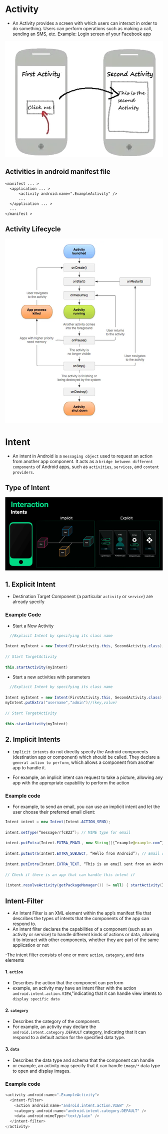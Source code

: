 # Activity
- An Activity provides a screen with which users can interact in order to do something. Users can perform operations such as making a call, sending an SMS, etc. Example: Login screen of your Facebook app

![Activities](../photos/activities.png)


## Activities in android manifest file

```manifest
<manifest ... >
  <application ... >
      <activity android:name=".ExampleActivity" />
      ...
  </application ... >
  ...
</manifest >
```

## Activity Lifecycle

![Activity Lifecycle](../photos/activities_lifecycle.png)


# Intent
- An intent in Android is a `messaging object` used to request an action from another app component. It acts as a `bridge between different components` of Android apps, such as `activities`, `services`, and `content providers`.

## Type of Intent

![Type of Intent](../photos/IntentType.png)

## 1. Explicit Intent 
  - Destination Target Component (a particular `activity` or `service`) are already specify

### Example Code

- Start a New Activity 

```java
  //Explicit Intent by specifying its class name

Intent myIntent = new Intent(FirstActivity.this, SecondActivity.class);

// Start TargetActivity

this.startActivity(myIntent)
```

- Start a new activities with parameters

```java
  //Explicit Intent by specifying its class name

Intent myIntent = new Intent(FirstActivity.this, SecondActivity.class);
myIntent.putExtra("username","admin")//(key,value)

// Start TargetActivity

this.startActivity(myIntent)

```
## 2. Implicit Intents

- `implicit intents` do not directly specify the Android components (destination app or component) which should be called. They declare a `general action to perform`, which allows a component from another app to handle it. 

- For example, an implicit intent can request to take a picture, allowing any app with the appropriate capability to perform the action

### Example code
- For example, to send an email, you can use an implicit intent and let the user choose their preferred email client:

```java
Intent intent = new Intent(Intent.ACTION_SEND);

intent.setType(“message/rfc822”); // MIME type for email

intent.putExtra(Intent.EXTRA_EMAIL, new String[]{“example@example.com”}); // Recipient’s email

intent.putExtra(Intent.EXTRA_SUBJECT, “Hello from Android”); // Email subject

intent.putExtra(Intent.EXTRA_TEXT, “This is an email sent from an Android app.”); // Email body

// Check if there is an app that can handle this intent if 

(intent.resolveActivity(getPackageManager()) != null) { startActivity(Intent.createChooser(intent, “Choose an email client:”)); } else { // Handle the case where no email app is installed }
```

## Intent-Filter

- An Intent Filter is an XML element within the app’s manifest file that describes the types of intents that the components of the app can respond to.
- An intent filter declares the capabilities of a component (such as an activity or service) to handle different kinds of actions or data, allowing it to interact with other components, whether they are part of the same application or not

-The intent filter consists of one or more `action`, `category`, and `data` elements

#### 1. `action`
- Describes the action that the component can perform
- example, an activity may have an intent filter with the action `android.intent.action.VIEW`,"indicating that it can handle view intents to `display specific data`

#### 2. `category`

- Describes the category of the component.
- For example, an activity may declare the `android.intent.category.DEFAULT` category, indicating that it can respond to a default action for the specified data type.

#### 3. `data`

- Describes the data type and schema that the component can handle
- or example, an activity may specify that it can handle `image/*` data type to open and display images.

### Example code

```java
<activity android:name=".ExampleActivity"> 
  <intent-filter> 
    <action android:name="android.intent.action.VIEW" /> 
    <category android:name="android.intent.category.DEFAULT" /> 
    <data android:mimeType="text/plain" /> 
  </intent-filter> 
</activity>
```


